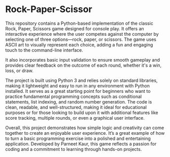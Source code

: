 # Rock-Paper-Scissor

This repository contains a Python-based implementation of the classic Rock, Paper, Scissors game designed for console play. 
It offers an interactive experience where the user competes against the computer by selecting one of three options—rock, paper, 
or scissors. The game uses ASCII art to visually represent each choice, adding a fun and engaging touch to the command-line 
interface. 

It also incorporates basic input validation to ensure smooth gameplay and provides clear feedback on the outcome of each round, 
whether it's a win, loss, or draw.

The project is built using Python 3 and relies solely on standard libraries, making it lightweight and easy to run in any 
environment with Python installed. It serves as a great starting point for beginners who want to practice fundamental 
programming concepts such as conditional statements, list indexing, and random number generation. The code is clean, 
readable, and well-structured, making it ideal for educational purposes or for those looking to build upon it with 
additional features like score tracking, multiple rounds, or even a graphical user interface.

Overall, this project demonstrates how simple logic and creativity can come together to create an enjoyable user experience. 
It’s a great example of how to turn a basic programming exercise into a polished and entertaining application. Developed by 
Parneet Kaur, this game reflects a passion for coding and a commitment to learning through hands-on projects.
